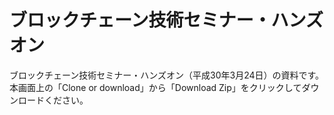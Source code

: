 # ブロックチェーン技術セミナー・ハンズオン
ブロックチェーン技術セミナー・ハンズオン（平成30年3月24日）の資料です。  
本画面上の「Clone or download」から「Download Zip」をクリックしてダウンロードください。
